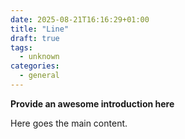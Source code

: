 ```yaml
---
date: 2025-08-21T16:16:29+01:00
title: "Line"
draft: true
tags:
  - unknown
categories:
  - general
---
```


**Provide an awesome introduction here**
<!--more-->

Here goes the main content.
